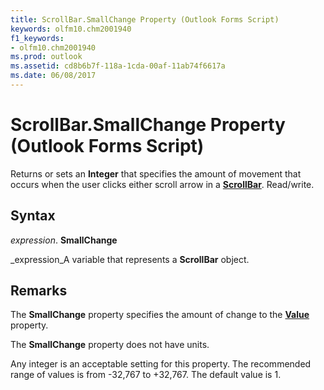 ```yaml
---
title: ScrollBar.SmallChange Property (Outlook Forms Script)
keywords: olfm10.chm2001940
f1_keywords:
- olfm10.chm2001940
ms.prod: outlook
ms.assetid: cd8b6b7f-118a-1cda-00af-11ab74f6617a
ms.date: 06/08/2017
---
```



# ScrollBar.SmallChange Property (Outlook Forms Script)

Returns or sets an  **Integer** that specifies the amount of movement that occurs when the user clicks either scroll arrow in a **[ScrollBar](scrollbar-object-outlook-forms-script.md)**. Read/write.


## Syntax

 _expression_. **SmallChange**

 _expression_A variable that represents a  **ScrollBar** object.


## Remarks

The  **SmallChange** property specifies the amount of change to the **[Value](scrollbar-value-property-outlook-forms-script.md)** property.

The  **SmallChange** property does not have units.

Any integer is an acceptable setting for this property. The recommended range of values is from -32,767 to +32,767. The default value is 1.


